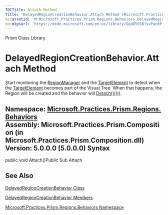 ```yaml
---
TOCTitle: Attach Method
Title: 'DelayedRegionCreationBehavior.Attach Method (Microsoft.Practices.Prism.Regions.Behaviors)'
ms:assetid: 'M:Microsoft.Practices.Prism.Regions.Behaviors.DelayedRegionCreationBehavior.Attach'
ms:mtpsurl: 'https://msdn.microsoft.com/en-us/library/Gg405938(v=PandP.50)'
---
```


Prism Class Library

DelayedRegionCreationBehavior.Attach Method
===============================================

Start monitoring the [RegionManager](https://msdn.microsoft.com/t:microsoft.practices.prism.regions.regionmanager) and the [TargetElement](https://msdn.microsoft.com/p:microsoft.practices.prism.regions.behaviors.delayedregioncreationbehavior.targetelement) to detect when the [TargetElement](https://msdn.microsoft.com/p:microsoft.practices.prism.regions.behaviors.delayedregioncreationbehavior.targetelement) becomes part of the Visual Tree. When that happens, the Region will be created and the behavior will [Detach()()()](https://msdn.microsoft.com/m:microsoft.practices.prism.regions.behaviors.delayedregioncreationbehavior.detach).

**Namespace:** [Microsoft.Practices.Prism.Regions.Behaviors](https://msdn.microsoft.com/n:microsoft.practices.prism.regions.behaviors)
**Assembly:** Microsoft.Practices.Prism.Composition (in Microsoft.Practices.Prism.Composition.dll) Version: 5.0.0.0 (5.0.0.0)
Syntax
------

<span id="syntaxToggle"></span>public void Attach()Public Sub Attach

See Also
--------

<span id="seeAlsoToggle"></span>
[DelayedRegionCreationBehavior Class](https://msdn.microsoft.com/t:microsoft.practices.prism.regions.behaviors.delayedregioncreationbehavior)

[DelayedRegionCreationBehavior Members](https://msdn.microsoft.com/allmembers.t:microsoft.practices.prism.regions.behaviors.delayedregioncreationbehavior)

[Microsoft.Practices.Prism.Regions.Behaviors Namespace](https://msdn.microsoft.com/n:microsoft.practices.prism.regions.behaviors)
